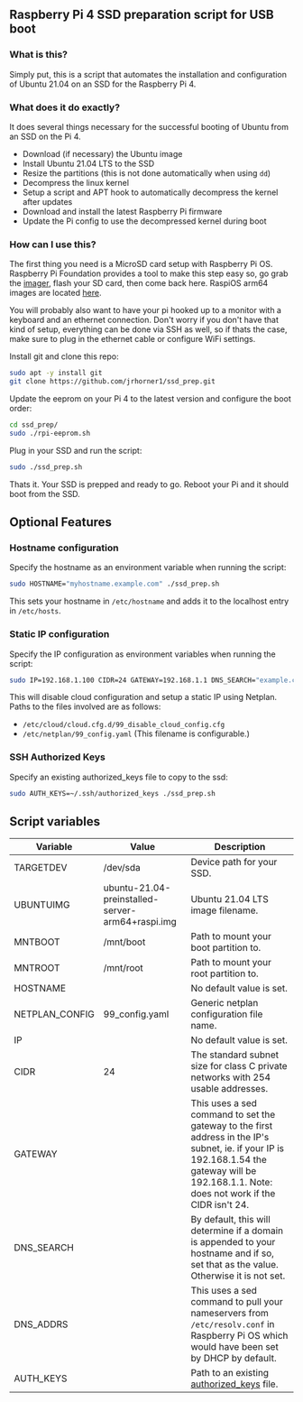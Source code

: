 ## Raspberry Pi 4 SSD preparation script for USB boot

### What is this? 
Simply put, this is a script that automates the installation and configuration of Ubuntu 21.04 on an SSD for the Raspberry Pi 4. 

### What does it do exactly?
It does several things necessary for the successful booting of Ubuntu from an SSD on the Pi 4. 
* Download (if necessary) the Ubuntu image
* Install Ubuntu 21.04 LTS to the SSD
* Resize the partitions (this is not done automatically when using `dd`)
* Decompress the linux kernel
* Setup a script and APT hook to automatically decompress the kernel after updates
* Download and install the latest Raspberry Pi firmware
* Update the Pi config to use the decompressed kernel during boot

### How can I use this? 
The first thing you need is a MicroSD card setup with Raspberry Pi OS. Raspberry Pi Foundation provides a tool to make this step easy so, go grab the [imager](https://downloads.raspberrypi.org/imager/), flash your SD card, then come back here. RaspiOS arm64 images are located [here](https://downloads.raspberrypi.org/raspios_lite_arm64/images/).

You will probably also want to have your pi hooked up to a monitor with a keyboard and an ethernet connection. Don't worry if you don't have that kind of setup, everything can be done via SSH as well, so if thats the case, make sure to plug in the ethernet cable or configure WiFi settings.

Install git and clone this repo:
```bash
sudo apt -y install git
git clone https://github.com/jrhorner1/ssd_prep.git
```

Update the eeprom on your Pi 4 to the latest version and configure the boot order:
```bash
cd ssd_prep/
sudo ./rpi-eeprom.sh
```

Plug in your SSD and run the script:
```bash
sudo ./ssd_prep.sh
```

Thats it. Your SSD is prepped and ready to go. Reboot your Pi and it should boot from the SSD. 

## Optional Features

### Hostname configuration
Specify the hostname as an environment variable when running the script:
```bash
sudo HOSTNAME="myhostname.example.com" ./ssd_prep.sh
```
This sets your hostname in `/etc/hostname` and adds it to the localhost entry in `/etc/hosts`.

### Static IP configuration
Specify the IP configuration as environment variables when running the script:
```bash
sudo IP=192.168.1.100 CIDR=24 GATEWAY=192.168.1.1 DNS_SEARCH="example.com" DNS_ADDRS="1.1.1.1, 1.0.0.1" ./ssd_prep.sh
```
This will disable cloud configuration and setup a static IP using Netplan. Paths to the files involved are as follows:
* `/etc/cloud/cloud.cfg.d/99_disable_cloud_config.cfg`
* `/etc/netplan/99_config.yaml` (This filename is configurable.)

### SSH Authorized Keys
Specify an existing authorized_keys file to copy to the ssd:
```bash
sudo AUTH_KEYS=~/.ssh/authorized_keys ./ssd_prep.sh
```

## Script variables
|Variable|Value|Description|
|---|---|---|
|TARGETDEV|/dev/sda|Device path for your SSD.|
|UBUNTUIMG|ubuntu-21.04-preinstalled-server-arm64+raspi.img|Ubuntu 21.04 LTS image filename.|
|MNTBOOT|/mnt/boot|Path to mount your boot partition to.|
|MNTROOT|/mnt/root|Path to mount your root partition to.|
|HOSTNAME| |No default value is set.|
|NETPLAN_CONFIG|99_config.yaml|Generic netplan configuration file name.|
|IP| |No default value is set.| 
|CIDR|24|The standard subnet size for class C private networks with 254 usable addresses.|
|GATEWAY| |This uses a sed command to set the gateway to the first address in the IP's subnet, ie. if your IP is 192.168.1.54 the gateway will be 192.168.1.1. Note: does not work if the CIDR isn't 24.|
|DNS_SEARCH| |By default, this will determine if a domain is appended to your hostname and if so, set that as the value. Otherwise it is not set.|
|DNS_ADDRS| |This uses a sed command to pull your nameservers from `/etc/resolv.conf` in Raspberry Pi OS which would have been set by DHCP by default.|
|AUTH_KEYS| |Path to an existing [authorized_keys](https://www.ssh.com/academy/ssh/authorized-key) file.|

